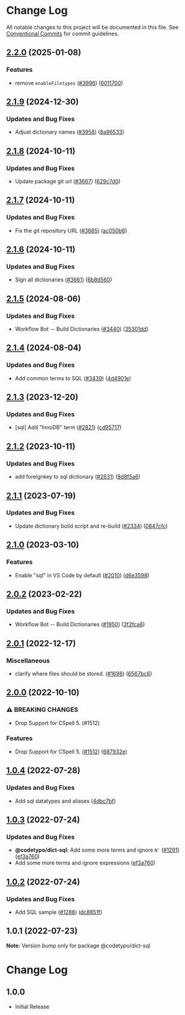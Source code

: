 # Change Log

All notable changes to this project will be documented in this file.
See [Conventional Commits](https://conventionalcommits.org) for commit guidelines.

## [2.2.0](https://github.com/khulnasoft/codetypo-dicts/compare/@codetypo/dict-sql@2.1.9...@codetypo/dict-sql@2.2.0) (2025-01-08)


### Features

* remove `enableFiletypes` ([#3996](https://github.com/khulnasoft/codetypo-dicts/issues/3996)) ([6011700](https://github.com/khulnasoft/codetypo-dicts/commit/6011700cc2d90edd2048f293fe2235b6212a805a))

## [2.1.9](https://github.com/khulnasoft/codetypo-dicts/compare/@codetypo/dict-sql@2.1.8...@codetypo/dict-sql@2.1.9) (2024-12-30)


### Updates and Bug Fixes

* Adjust dictionary names ([#3958](https://github.com/khulnasoft/codetypo-dicts/issues/3958)) ([8a96533](https://github.com/khulnasoft/codetypo-dicts/commit/8a96533bec21280103740868b81559437c413501))

## [2.1.8](https://github.com/khulnasoft/codetypo-dicts/compare/@codetypo/dict-sql@2.1.7...@codetypo/dict-sql@2.1.8) (2024-10-11)


### Updates and Bug Fixes

* Update package git url ([#3667](https://github.com/khulnasoft/codetypo-dicts/issues/3667)) ([629c7d0](https://github.com/khulnasoft/codetypo-dicts/commit/629c7d0a5e1bacad1d3874b1f8372edc3494ef97))

## [2.1.7](https://github.com/khulnasoft/codetypo-dicts/compare/@codetypo/dict-sql@2.1.6...@codetypo/dict-sql@2.1.7) (2024-10-11)


### Updates and Bug Fixes

* Fix the git repository URL ([#3665](https://github.com/khulnasoft/codetypo-dicts/issues/3665)) ([ac050b6](https://github.com/khulnasoft/codetypo-dicts/commit/ac050b697d57820109995e92fac5ccc32ced1723))

## [2.1.6](https://github.com/khulnasoft/codetypo-dicts/compare/@codetypo/dict-sql@2.1.5...@codetypo/dict-sql@2.1.6) (2024-10-11)


### Updates and Bug Fixes

* Sign all dictionaries ([#3661](https://github.com/khulnasoft/codetypo-dicts/issues/3661)) ([6b8d560](https://github.com/khulnasoft/codetypo-dicts/commit/6b8d560cf51a593458ce42bca415859f872cfc97))

## [2.1.5](https://github.com/khulnasoft/codetypo-dicts/compare/@codetypo/dict-sql@2.1.4...@codetypo/dict-sql@2.1.5) (2024-08-06)


### Updates and Bug Fixes

* Workflow Bot -- Build Dictionaries ([#3440](https://github.com/khulnasoft/codetypo-dicts/issues/3440)) ([35301dd](https://github.com/khulnasoft/codetypo-dicts/commit/35301dd444f99324a40501f782b14f434512dfe4))

## [2.1.4](https://github.com/khulnasoft/codetypo-dicts/compare/@codetypo/dict-sql@2.1.3...@codetypo/dict-sql@2.1.4) (2024-08-04)


### Updates and Bug Fixes

* Add common terms to SQL ([#3439](https://github.com/khulnasoft/codetypo-dicts/issues/3439)) ([4d4901e](https://github.com/khulnasoft/codetypo-dicts/commit/4d4901e93bfa8a19fecd0205e660d1eddc788548))

## [2.1.3](https://github.com/khulnasoft/codetypo-dicts/compare/@codetypo/dict-sql@2.1.2...@codetypo/dict-sql@2.1.3) (2023-12-20)


### Updates and Bug Fixes

* [sql] Add "InnoDB" term ([#2821](https://github.com/khulnasoft/codetypo-dicts/issues/2821)) ([cd95717](https://github.com/khulnasoft/codetypo-dicts/commit/cd95717d7054e0768335951cfbb87ff1c5ff8a97))

## [2.1.2](https://github.com/khulnasoft/codetypo-dicts/compare/@codetypo/dict-sql@2.1.1...@codetypo/dict-sql@2.1.2) (2023-10-11)


### Updates and Bug Fixes

* add foreignkey to sql dictionary ([#2631](https://github.com/khulnasoft/codetypo-dicts/issues/2631)) ([8d8f5a6](https://github.com/khulnasoft/codetypo-dicts/commit/8d8f5a6242f58050da7192ec19370ba146f56046))

## [2.1.1](https://github.com/khulnasoft/codetypo-dicts/compare/@codetypo/dict-sql@2.1.0...@codetypo/dict-sql@2.1.1) (2023-07-19)


### Updates and Bug Fixes

* Update dictionary build script and re-build ([#2334](https://github.com/khulnasoft/codetypo-dicts/issues/2334)) ([0847cfc](https://github.com/khulnasoft/codetypo-dicts/commit/0847cfc9623018940e7761e08eeba0ec7c0a320e))

## [2.1.0](https://github.com/khulnasoft/codetypo-dicts/compare/@codetypo/dict-sql@2.0.2...@codetypo/dict-sql@2.1.0) (2023-03-10)


### Features

* Enable "sql" in VS Code by default ([#2010](https://github.com/khulnasoft/codetypo-dicts/issues/2010)) ([d6e3598](https://github.com/khulnasoft/codetypo-dicts/commit/d6e35986fc4daad6373411e34cf7aa8716effb67))

## [2.0.2](https://github.com/khulnasoft/codetypo-dicts/compare/@codetypo/dict-sql@2.0.1...@codetypo/dict-sql@2.0.2) (2023-02-22)


### Updates and Bug Fixes

* Workflow Bot -- Build Dictionaries ([#1950](https://github.com/khulnasoft/codetypo-dicts/issues/1950)) ([3f2fca8](https://github.com/khulnasoft/codetypo-dicts/commit/3f2fca8b64c800723cc572f5ef83e92d5ec64673))

## [2.0.1](https://github.com/khulnasoft/codetypo-dicts/compare/@codetypo/dict-sql@2.0.0...@codetypo/dict-sql@2.0.1) (2022-12-17)


### Miscellaneous

* clarify where files should be stored. ([#1698](https://github.com/khulnasoft/codetypo-dicts/issues/1698)) ([6567bc6](https://github.com/khulnasoft/codetypo-dicts/commit/6567bc62130404cb32945bdcc3bf07316c839396))

## [2.0.0](https://github.com/khulnasoft/codetypo-dicts/compare/@codetypo/dict-sql@1.0.4...@codetypo/dict-sql@2.0.0) (2022-10-10)


### ⚠ BREAKING CHANGES

* Drop Support for CSpell 5. (#1512)

### Features

* Drop Support for CSpell 5. ([#1512](https://github.com/khulnasoft/codetypo-dicts/issues/1512)) ([687932e](https://github.com/khulnasoft/codetypo-dicts/commit/687932e187e4bce87d7904e3a2e53dd6de6ac372))

## [1.0.4](https://github.com/khulnasoft/codetypo-dicts/compare/@codetypo/dict-sql@1.0.3...@codetypo/dict-sql@1.0.4) (2022-07-28)


### Updates and Bug Fixes

* Add sql datatypes and aliases ([4dbc7bf](https://github.com/khulnasoft/codetypo-dicts/commit/4dbc7bfbe6f29baeb5bd7923ae3ba140ee22ee41))

## [1.0.3](https://github.com/khulnasoft/codetypo-dicts/compare/@codetypo/dict-sql@1.0.2...@codetypo/dict-sql@1.0.3) (2022-07-24)


### Updates and Bug Fixes

* **@codetypo/dict-sql:** Add some more terms and ignore `N'` ([#1291](https://github.com/khulnasoft/codetypo-dicts/issues/1291)) ([ef3a760](https://github.com/khulnasoft/codetypo-dicts/commit/ef3a76007ebea86f970d6e77796f55a2d3c57524))
* Add some more terms and ignore expressions ([ef3a760](https://github.com/khulnasoft/codetypo-dicts/commit/ef3a76007ebea86f970d6e77796f55a2d3c57524))

## [1.0.2](https://github.com/khulnasoft/codetypo-dicts/compare/@codetypo/dict-sql@1.0.1...@codetypo/dict-sql@1.0.2) (2022-07-24)


### Updates and Bug Fixes

* Add SQL sample ([#1288](https://github.com/khulnasoft/codetypo-dicts/issues/1288)) ([dc8851f](https://github.com/khulnasoft/codetypo-dicts/commit/dc8851fc9c91b873d9fbede88db92bed221d2c42))

## 1.0.1 (2022-07-23)

**Note:** Version bump only for package @codetypo/dict-sql





# Change Log

## 1.0.0

- Initial Release
